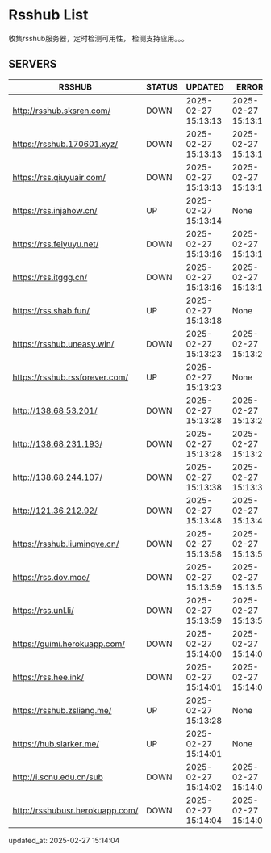 # Rsshub List

收集rsshub服务器，定时检测可用性， 检测支持应用。。。


## SERVERS

|  RSSHUB   | STATUS  | UPDATED  | ERROR  | TWITTER |  
|  ----  | ----  | ----  | ----  | ---- |  
| http://rsshub.sksren.com/ | DOWN | 2025-02-27 15:13:13 | 2025-02-27 15:13:13 |  
| https://rsshub.170601.xyz/ | DOWN | 2025-02-27 15:13:13 | 2025-02-27 15:13:13 |  
| https://rss.qiuyuair.com/ | DOWN | 2025-02-27 15:13:13 | 2025-02-27 15:13:13 |  
| https://rss.injahow.cn/ | UP | 2025-02-27 15:13:14 | None ||  
| https://rss.feiyuyu.net/ | DOWN | 2025-02-27 15:13:16 | 2025-02-27 15:13:16 |  
| https://rss.itggg.cn/ | DOWN | 2025-02-27 15:13:16 | 2025-02-27 15:13:16 |  
| https://rss.shab.fun/ | UP | 2025-02-27 15:13:18 | None ||  
| https://rsshub.uneasy.win/ | DOWN | 2025-02-27 15:13:23 | 2025-02-27 15:13:23 |  
| https://rsshub.rssforever.com/ | UP | 2025-02-27 15:13:23 | None ||  
| http://138.68.53.201/ | DOWN | 2025-02-27 15:13:28 | 2025-02-27 15:13:28 |  
| http://138.68.231.193/ | DOWN | 2025-02-27 15:13:28 | 2025-02-27 15:13:28 |  
| http://138.68.244.107/ | DOWN | 2025-02-27 15:13:38 | 2025-02-27 15:13:38 |  
| http://121.36.212.92/ | DOWN | 2025-02-27 15:13:48 | 2025-02-27 15:13:48 |  
| https://rsshub.liumingye.cn/ | DOWN | 2025-02-27 15:13:58 | 2025-02-27 15:13:58 |  
| https://rss.dov.moe/ | DOWN | 2025-02-27 15:13:59 | 2025-02-27 15:13:59 |  
| https://rss.unl.li/ | DOWN | 2025-02-27 15:13:59 | 2025-02-27 15:13:59 |  
| https://guimi.herokuapp.com/ | DOWN | 2025-02-27 15:14:00 | 2025-02-27 15:14:00 |  
| https://rss.hee.ink/ | DOWN | 2025-02-27 15:14:01 | 2025-02-27 15:14:01 |  
| https://rsshub.zsliang.me/ | UP | 2025-02-27 15:13:28 | None |OK|  
| https://hub.slarker.me/ | UP | 2025-02-27 15:14:01 | None ||  
| http://i.scnu.edu.cn/sub | DOWN | 2025-02-27 15:14:02 | 2025-02-27 15:14:02 |  
| http://rsshubusr.herokuapp.com/ | DOWN | 2025-02-27 15:14:04 | 2025-02-27 15:14:04 |  
  

updated_at: 2025-02-27 15:14:04  
